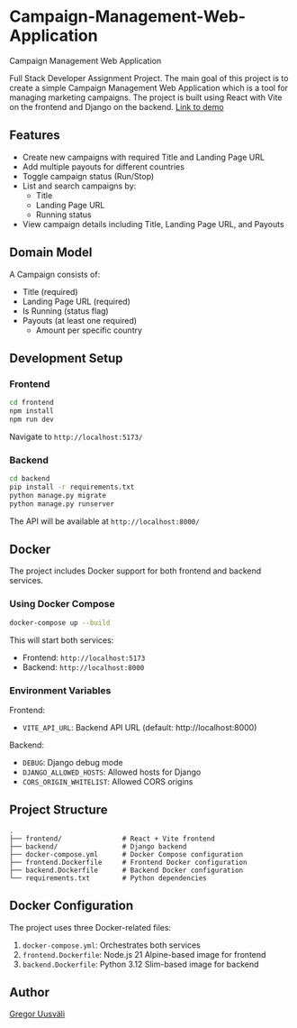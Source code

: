 # Campaign-Management-Web-Application
Campaign Management Web Application

Full Stack Developer Assignment Project. The main goal of this project is to create a simple Campaign Management Web Application which is a tool for managing marketing campaigns. The project is built using React with Vite on the frontend and Django on the backend.
[Link to demo](http://5.189.135.103/)

## Features

- Create new campaigns with required Title and Landing Page URL
- Add multiple payouts for different countries
- Toggle campaign status (Run/Stop)
- List and search campaigns by:
  - Title
  - Landing Page URL
  - Running status
- View campaign details including Title, Landing Page URL, and Payouts

## Domain Model

A Campaign consists of:
- Title (required)
- Landing Page URL (required)
- Is Running (status flag)
- Payouts (at least one required)
  - Amount per specific country

## Development Setup

### Frontend
```bash
cd frontend
npm install
npm run dev
```
Navigate to `http://localhost:5173/`

### Backend
```bash
cd backend
pip install -r requirements.txt
python manage.py migrate
python manage.py runserver
```
The API will be available at `http://localhost:8000/`

## Docker

The project includes Docker support for both frontend and backend services.

### Using Docker Compose
```bash
docker-compose up --build
```

This will start both services:
- Frontend: `http://localhost:5173`
- Backend: `http://localhost:8000`

### Environment Variables

Frontend:
- `VITE_API_URL`: Backend API URL (default: http://localhost:8000)

Backend:
- `DEBUG`: Django debug mode
- `DJANGO_ALLOWED_HOSTS`: Allowed hosts for Django
- `CORS_ORIGIN_WHITELIST`: Allowed CORS origins

## Project Structure

```
.
├── frontend/               # React + Vite frontend
├── backend/                # Django backend
├── docker-compose.yml      # Docker Compose configuration
├── frontend.Dockerfile     # Frontend Docker configuration
├── backend.Dockerfile      # Backend Docker configuration
└── requirements.txt        # Python dependencies
```

## Docker Configuration

The project uses three Docker-related files:

1. `docker-compose.yml`: Orchestrates both services
2. `frontend.Dockerfile`: Node.js 21 Alpine-based image for frontend
3. `backend.Dockerfile`: Python 3.12 Slim-based image for backend

## Author

[Gregor Uusväli](https://github.com/gregor-uusvali/)
